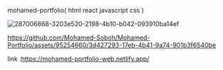  mohamed-portfolio( html react javascript css )

![287006868-3203e520-2198-4b10-b042-093910ba14ef](https://github.com/Mohamed-Soboh/Mohamed-Portfolio/assets/95254660/ed5dfaa5-8188-4326-ab69-3f1e580506be)


https://github.com/Mohamed-Soboh/Mohamed-Portfolio/assets/95254660/3d427293-17eb-4b41-9a74-901b3f6540be

link :https://mohamed-portfolio-web.netlify.app/

